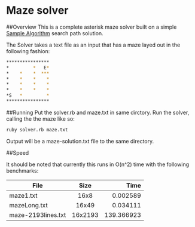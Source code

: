 # Maze solver

##Overview
This is a complete asterisk maze solver built on a simple 
[Sample Algorithm][maze1] search path solution. 

[maze1]: https://en.wikipedia.org/wiki/Pathfinding

The Solver takes a text file as an input that has a maze layed out in the 
following fashion:

```sh
****************
*         *   E*
*    *    *  ***
*    *    *    *
*    *    *    *
*    *    *    *
*S   *         *
****************
```

##Running
Put the solver.rb and maze.txt in same dirctory. Run the solver, calling the
the maze like so:

```sh
ruby solver.rb maze.txt
```

Output will be a maze-solution.txt file to the same directory. 


##Speed 

It should be noted that currently this runs in O(n^2) time with the following
benchmarks:

| File               | Size    | Time       |
| ------------------ |:-------:| ----------:|
| maze1.txt          | 16x8    |   0.002589 |
| mazeLong.txt       | 16x49   |   0.034111 |
| maze-2193lines.txt | 16x2193 | 139.366923 |